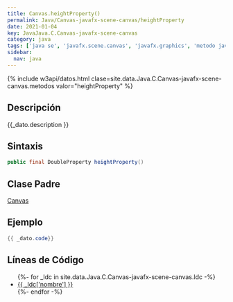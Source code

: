 ```yaml
---
title: Canvas.heightProperty()
permalink: Java/Canvas-javafx-scene-canvas/heightProperty
date: 2021-01-04
key: JavaJava.C.Canvas-javafx-scene-canvas
category: java
tags: ['java se', 'javafx.scene.canvas', 'javafx.graphics', 'metodo java', 'JavaFX 2.2']
sidebar: 
  nav: java
---
```


{% include w3api/datos.html clase=site.data.Java.C.Canvas-javafx-scene-canvas.metodos valor="heightProperty" %}

## Descripción
{{_dato.description }}

## Sintaxis
~~~java
public final DoubleProperty heightProperty()
~~~

## Clase Padre
[Canvas](/Java/Canvas-javafx-scene-canvas/)

## Ejemplo
~~~java
{{ _dato.code}}
~~~

## Líneas de Código
<ul>
{%- for _ldc in site.data.Java.C.Canvas-javafx-scene-canvas.ldc -%}
   <li>
       <a href="{{_ldc['url'] }}">{{ _ldc['nombre'] }}</a>
   </li>
{%- endfor -%}
</ul>
